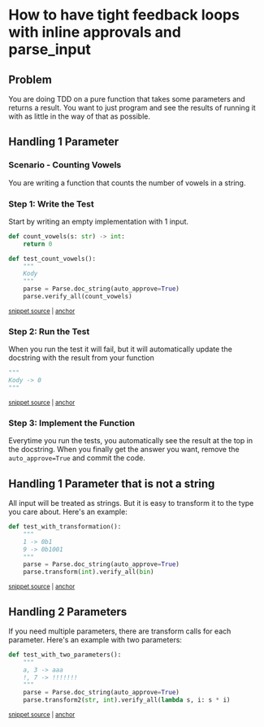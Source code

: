 # How to have tight feedback loops with inline approvals and parse_input

## Problem
You are doing TDD on a pure function that takes some parameters and returns a result.
You want to just program and see the results of running it with as little in the way of that as possible.

## Handling 1 Parameter

### Scenario - Counting Vowels
You are writing a function that counts the number of vowels in a string.

### Step 1: Write the Test
Start by writing an empty implementation with 1 input.
<!-- snippet: parse_input_step_1 -->
<a id='snippet-parse_input_step_1'></a>
```py
def count_vowels(s: str) -> int:
    return 0

def test_count_vowels():
    """
    Kody
    """
    parse = Parse.doc_string(auto_approve=True)
    parse.verify_all(count_vowels)
```
<sup><a href='/tests/test_parse_inputs.py#L55-L66' title='Snippet source file'>snippet source</a> | <a href='#snippet-parse_input_step_1' title='Start of snippet'>anchor</a></sup>
<!-- endSnippet -->

### Step 2: Run the Test
When you run the test it will fail, but it will automatically update the docstring with the result from your function
<!-- snippet: parse_input_step_2 -->
<a id='snippet-parse_input_step_2'></a>
```py
"""
Kody -> 0
"""
```
<sup><a href='/tests/test_parse_inputs.py#L49-L54' title='Snippet source file'>snippet source</a> | <a href='#snippet-parse_input_step_2' title='Start of snippet'>anchor</a></sup>
<!-- endSnippet -->

### Step 3: Implement the Function
Everytime you run the tests, you automatically see the result at the top in the docstring.
When you finally get the answer you want, remove the `auto_approve=True` and commit the code.


## Handling 1 Parameter that is not a string
All input will be treated as strings.
But it is easy to transform it to the type you care about.
Here's an example:

<!-- snippet: parse_input_transformation -->
<a id='snippet-parse_input_transformation'></a>
```py
def test_with_transformation():
    """
    1 -> 0b1
    9 -> 0b1001
    """
    parse = Parse.doc_string(auto_approve=True)
    parse.transform(int).verify_all(bin)
```
<sup><a href='/tests/test_parse_inputs.py#L70-L80' title='Snippet source file'>snippet source</a> | <a href='#snippet-parse_input_transformation' title='Start of snippet'>anchor</a></sup>
<!-- endSnippet -->

## Handling 2 Parameters
If you need multiple parameters, there are transform calls for each parameter.
Here's an example with two parameters:

<!-- snippet: parse_input_two_parameters -->
<a id='snippet-parse_input_two_parameters'></a>
```py
def test_with_two_parameters():
    """
    a, 3 -> aaa
    !, 7 -> !!!!!!!
    """
    parse = Parse.doc_string(auto_approve=True)
    parse.transform2(str, int).verify_all(lambda s, i: s * i)
```
<sup><a href='/tests/test_parse_inputs.py#L83-L93' title='Snippet source file'>snippet source</a> | <a href='#snippet-parse_input_two_parameters' title='Start of snippet'>anchor</a></sup>
<!-- endSnippet -->
